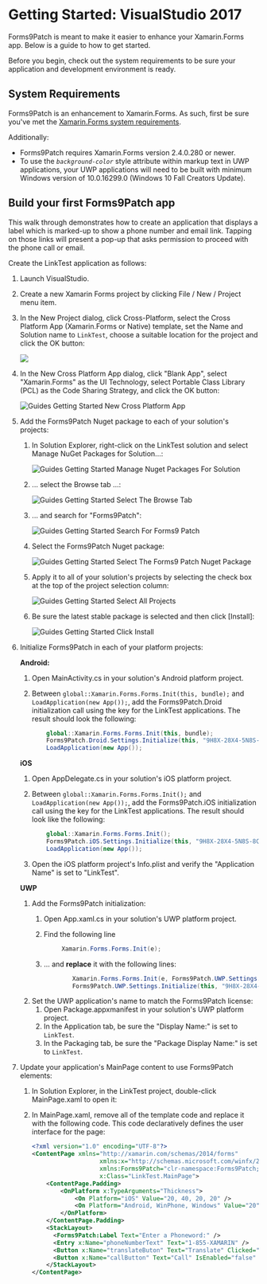 # Getting Started: VisualStudio 2017

Forms9Patch is meant to make it easier to enhance your Xamarin.Forms app. Below is a guide to how to get started.

Before you begin, check out the system requirements to be sure your application and development environment is ready.

## System Requirements

Forms9Patch is an enhancement to Xamarin.Forms.  As such, first be sure you've met the [Xamarin.Forms system requirements](https://developer.xamarin.com/guides/cross-platform/getting_started/requirements/).  

Additionally:
 - Forms9Patch requires Xamarin.Forms version 2.4.0.280 or newer. 
 - To use the <i>`background-color`</i> style attribute within markup text in UWP applications, your UWP applications will need to be built with minimum Windows version of 10.0.16299.0 (Windows 10 Fall Creators Update).


## Build your first Forms9Patch app

This walk through demonstrates how to create an application that displays a label which is marked-up to show a phone number and email link.  Tapping on those links will present a pop-up that asks permission to proceed with the phone call or email.

Create the LinkTest application as follows:

 1. Launch VisualStudio.  
 2. Create a new Xamarin Forms project by clicking File / New / Project menu item.
 3. In the New Project dialog, click Cross-Platform, select the Cross Platform App (Xamarin.Forms or Native) template, set the Name and Solution name to `LinkTest`, choose a suitable location for the project and click the OK button:

    ![](../images/Guides_GettingStarted_NewProjectDialog.png)

 4. In the New Cross Platform App dialog, click "Blank App", select "Xamarin.Forms" as the UI Technology, select Portable Class Library (PCL) as the Code Sharing Strategy, and click the OK button:

    ![Guides Getting Started New Cross Platform App](../images/Guides_GettingStarted_NewCrossPlatformApp.png)

 5. Add the Forms9Patch Nuget package to each of your solution's projects:  

    1. In Solution Explorer, right-click on the LinkTest solution and select Manage NuGet Packages for Solution...:

        ![Guides Getting Started Manage Nuget Packages For Solution](../images/Guides_GettingStarted_ManageNugetPackagesForSolution.png)

    2. ... select the Browse tab ...:
    
	    ![Guides Getting Started Select The Browse Tab](../images/Guides_GettingStarted_SelectTheBrowseTab.png)

    3. ... and search for "Forms9Patch":

        ![Guides Getting Started Search For Forms9 Patch](../images/Guides_GettingStarted_SearchForForms9Patch.png)

    4. Select the Forms9Patch Nuget package:

        ![Guides Getting Started Select The Forms9 Patch Nuget Package](../images/Guides_GettingStarted_SelectTheForms9PatchNugetPackage.png)

    5. Apply it to all of your solution's projects by selecting the check box at the top of the project selection column:

        ![Guides Getting Started Select All Projects](../images/Guides_GettingStarted_SelectAllProjects.png)

    6. Be sure the latest stable package is selected and then click [Install]:

        ![Guides Getting Started Click Install](../images/Guides_GettingStarted_ClickInstall.png)

 6. Initialize Forms9Patch in each of your platform projects:

    **Android:** 

    1. Open MainActivity.cs in your solution's Android platform project.
    2. Between ```global::Xamarin.Forms.Forms.Init(this, bundle);``` and ```LoadApplication(new App());```, add the Forms9Patch.Droid initialization call using the key for the LinkTest applications.  The result should look the following:

        ```csharp
            global::Xamarin.Forms.Forms.Init(this, bundle);
            Forms9Patch.Droid.Settings.Initialize(this, "9H8X-28X4-5N8S-8CWB-8YFT-JK6D-TRAP-E9R6-WYPV-9KUS-2DM9-E4T2-XVAR");
            LoadApplication(new App());
        ```

    **iOS**

    1. Open AppDelegate.cs in your solution's iOS platform project.
    2. Between ```global::Xamarin.Forms.Forms.Init();``` and ```LoadApplication(new App());```, add the Forms9Patch.iOS initialization call using the key for the LinkTest applications.  The result should look like the following:

        ```csharp
            global::Xamarin.Forms.Forms.Init();
            Forms9Patch.iOS.Settings.Initialize(this, "9H8X-28X4-5N8S-8CWB-8YFT-JK6D-TRAP-E9R6-WYPV-9KUS-2DM9-E4T2-XVAR");
            LoadApplication(new App());
        ```

    3. Open the iOS platform project's Info.plist and verify the "Application Name" is set to "LinkTest".

    **UWP**

    1. Add the Forms9Patch initialization:
        1. Open App.xaml.cs in your solution's UWP platform project.
        2. Find the following line

            ```csharp
                 Xamarin.Forms.Forms.Init(e);
            ```

        3. ... and **replace** it with the following lines:

            ```csharp
                    Xamarin.Forms.Forms.Init(e, Forms9Patch.UWP.Settings.AssembliesToInclude); 
                    Forms9Patch.UWP.Settings.Initialize(this, "9H8X-28X4-5N8S-8CWB-8YFT-JK6D-TRAP-E9R6-WYPV-9KUS-2DM9-E4T2-XVAR");
            ```
    4. Set the UWP application's name to match the Forms9Patch license:
        1. Open Package.appxmanifest in your solution's UWP platform project.
        2. In the Application tab, be sure the "Display Name:" is set to ```LinkTest```.
        3. In the Packaging tab, be sure the "Package Display Name:" is set to ```LinkTest```.

 7. Update your application's MainPage content to use Forms9Patch elements:
     1. In Solution Explorer, in the LinkTest project, double-click MainPage.xaml to open it:
     2. In MainPage.xaml, remove all of the template code and replace it with the following code. This code declaratively defines the user interface for the page:

        ```xml
        <?xml version="1.0" encoding="UTF-8"?>
        <ContentPage xmlns="http://xamarin.com/schemas/2014/forms"
                           xmlns:x="http://schemas.microsoft.com/winfx/2009/xaml"
                           xmlns:Forms9Patch="clr-namespace:Forms9Patch;assembly=Forms9Patch"
                           x:Class="LinkTest.MainPage">
            <ContentPage.Padding>
                <OnPlatform x:TypeArguments="Thickness">
                    <On Platform="iOS" Value="20, 40, 20, 20" />
                    <On Platform="Android, WinPhone, Windows" Value="20" />
                </OnPlatform>
            </ContentPage.Padding>
            <StackLayout>
              <Forms9Patch:Label Text="Enter a Phoneword:" />
              <Entry x:Name="phoneNumberText" Text="1-855-XAMARIN" />
              <Button x:Name="translateButon" Text="Translate" Clicked="OnTranslate" />
              <Button x:Name="callButton" Text="Call" IsEnabled="false" Clicked="OnCall" />
            </StackLayout>
        </ContentPage>
        ```






